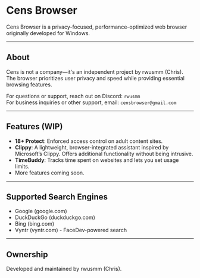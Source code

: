 # Cens Browser

Cens Browser is a privacy-focused, performance-optimized web browser originally developed for Windows.

---

## About

Cens is not a company—it's an independent project by rwusmm (Chris). The browser prioritizes user privacy and speed while providing essential browsing features.

For questions or support, reach out on Discord: `rwusmm`  
For business inquiries or other support, email: `censbrowser@gmail.com`

---

## Features (WIP)

- **18+ Protect**: Enforced access control on adult content sites.  
- **Clippy**: A lightweight, browser-integrated assistant inspired by Microsoft’s Clippy. Offers additional functionality without being intrusive.  
- **TimeBuddy**: Tracks time spent on websites and lets you set usage limits.  
- More features coming soon.

---

## Supported Search Engines

- Google (google.com)  
- DuckDuckGo (duckduckgo.com)  
- Bing (bing.com)  
- Vyntr (vyntr.com) - FaceDev-powered search

---

## Ownership

Developed and maintained by rwusmm (Chris).
